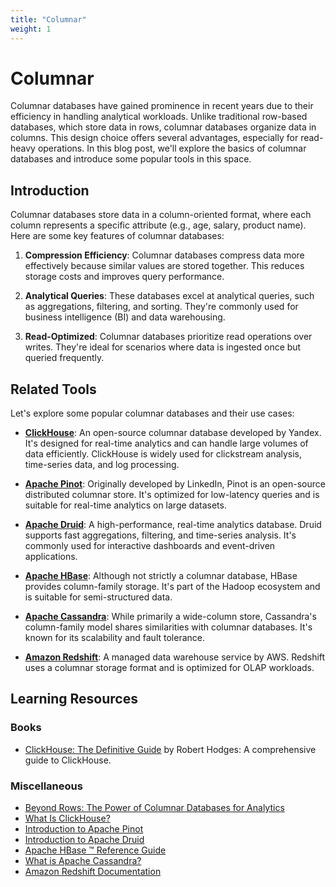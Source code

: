 ```yaml
---
title: "Columnar"
weight: 1
---
```

# Columnar 

Columnar databases have gained prominence in recent years due to their efficiency in handling analytical workloads. Unlike traditional row-based databases, which store data in rows, columnar databases organize data in columns. This design choice offers several advantages, especially for read-heavy operations. In this blog post, we'll explore the basics of columnar databases and introduce some popular tools in this space.

## Introduction

Columnar databases store data in a column-oriented format, where each column represents a specific attribute (e.g., age, salary, product name). Here are some key features of columnar databases:

1. **Compression Efficiency**: Columnar databases compress data more effectively because similar values are stored together. This reduces storage costs and improves query performance.

2. **Analytical Queries**: These databases excel at analytical queries, such as aggregations, filtering, and sorting. They're commonly used for business intelligence (BI) and data warehousing.

3. **Read-Optimized**: Columnar databases prioritize read operations over writes. They're ideal for scenarios where data is ingested once but queried frequently.

## Related Tools

Let's explore some popular columnar databases and their use cases:

- **[ClickHouse](https://clickhouse.com/)**: An open-source columnar database developed by Yandex. It's designed for real-time analytics and can handle large volumes of data efficiently. ClickHouse is widely used for clickstream analysis, time-series data, and log processing.

- **[Apache Pinot](https://pinot.apache.org/)**: Originally developed by LinkedIn, Pinot is an open-source distributed columnar store. It's optimized for low-latency queries and is suitable for real-time analytics on large datasets.

- **[Apache Druid](https://druid.apache.org/)**: A high-performance, real-time analytics database. Druid supports fast aggregations, filtering, and time-series analysis. It's commonly used for interactive dashboards and event-driven applications.

- **[Apache HBase](https://hbase.apache.org/)**: Although not strictly a columnar database, HBase provides column-family storage. It's part of the Hadoop ecosystem and is suitable for semi-structured data.

- **[Apache Cassandra](https://cassandra.apache.org/_/index.html)**: While primarily a wide-column store, Cassandra's column-family model shares similarities with columnar databases. It's known for its scalability and fault tolerance.

- **[Amazon Redshift](https://aws.amazon.com/redshift/)**: A managed data warehouse service by AWS. Redshift uses a columnar storage format and is optimized for OLAP workloads.


## Learning Resources

### Books
- [ClickHouse: The Definitive Guide](https://www.slideshare.net/slideshow/a-practical-introduction-to-handling-log-data-in-clickhouse-by-robert-hodges-altinity-ceo/206871811) by Robert Hodges: A comprehensive guide to ClickHouse.

### Miscellaneous
- [Beyond Rows: The Power of Columnar Databases for Analytics](https://www.linkedin.com/pulse/beyond-rows-power-columnar-databases-analytics-parthiv-shah-igfqf/)
- [What Is ClickHouse?](https://clickhouse.com/docs/en/intro)
- [Introduction to Apache Pinot](https://docs.pinot.apache.org/)
- [Introduction to Apache Druid](https://druid.apache.org/docs/latest/design/)
- [Apache HBase ™ Reference Guide](https://hbase.apache.org/book.html)
- [What is Apache Cassandra?](https://cassandra.apache.org/_/cassandra-basics.html)
- [Amazon Redshift Documentation](https://docs.aws.amazon.com/redshift/)
